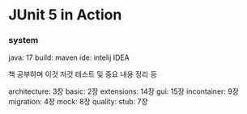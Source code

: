# JUnit 5 in Action

### system
java: 17
build: maven
ide: intelij IDEA

책 공부하며 이것 저것 테스트 및 중요 내용 정리 등

architecture: 3장
basic: 2장
extensions: 14장
gui: 15장
incontainer: 9장
migration: 4장
mock: 8장
quality:
stub: 7장
